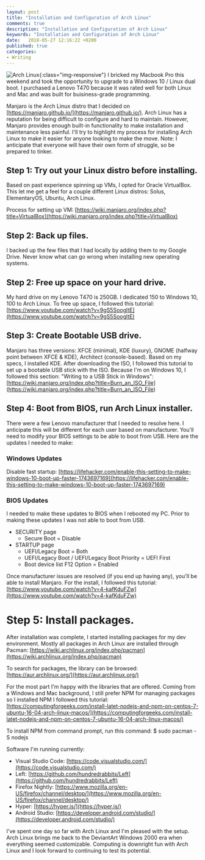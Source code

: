 ```yaml
---
layout: post
title: "Installation and Configuration of Arch Linux"
comments: true
description: "Installation and Configuration of Arch Linux"
keywords: "Installation and Configuration of Arch Linux"
date:   2018-05-27 12:16:22 +0200
published: true
categories:
- Writing
---
```

![Arch Linux](https://uonai.space/images/arch-linux.jpg){:class="img-responsive"}
I bricked my Macbook Pro this weekend and took the opportunity to upgrade to a Windows 10 / Linux dual boot. I purchased a Lenovo T470 because it was rated well for both Linux and Mac and was built for buisiness-grade programming. 

Manjaro is the Arch Linux distro that I decided on [https://manjaro.github.io/](https://manjaro.github.io/). Arch Linux has a reputation for being difficult to configure and hard to maintain. However, Manjaro provides enough built-in functionality to make installation and maintenance less painful. I'll try to highlight my process for installing Arch Linux to make it easier for anyone looking to make the move. Note: I anticipate that everyone will have their own form of struggle, so be prepared to tinker.
 
## Step 1: Try out your Linux distro before installing.
Based on past experience spinning up VMs, I opted for Oracle VirtualBox. This let me get a feel for a couple different Linux distros: Solus, ElementaryOS, Ubuntu, Arch Linux. 

Process for setting up VM: [https://wiki.manjaro.org/index.php?title=VirtualBox](https://wiki.manjaro.org/index.php?title=VirtualBox)

## Step 2: Back up files.
I backed up the few files that I had locally by adding them to my Google Drive. Never know what can go wrong when installing new operating systems.

## Step 2: Free up space on your hard drive.
My hard drive on my Lenovo T470 is 250GB. I dedicated 150 to Windows 10, 100 to Arch Linux. To free up space, I followed this tutorial: [https://www.youtube.com/watch?v=9gS5SoogltE](https://www.youtube.com/watch?v=9gS5SoogltE)

## Step 3: Create Bootable USB drive.
Manjaro has three versions: XFCE (minimal), KDE (luxury), GNOME (halfway point between XFCE & KDE), Architect (console-based). Based on my specs, I installed KDE. After downloading the ISO, I followed this tutorial to set up a bootable USB stick with the ISO. Because I'm on Windows 10, I followed this section: "Writing to a USB Stick in Windows": [https://wiki.manjaro.org/index.php?title=Burn_an_ISO_File] (https://wiki.manjaro.org/index.php?title=Burn_an_ISO_File) 

## Step 4: Boot from BIOS, run Arch Linux installer.
There were a few Lenovo manufacturer that I needed to resolve here. I anticipate this will be different for each user based on manufacturer. You'll need to modify your BIOS settings to be able to boot from USB. Here are the updates I needed to make:

### Windows Updates
Disable fast startup: [https://lifehacker.com/enable-this-setting-to-make-windows-10-boot-up-faster-1743697169](https://lifehacker.com/enable-this-setting-to-make-windows-10-boot-up-faster-1743697169)

### BIOS Updates
I needed to make these updates to BIOS when I rebooted my PC. Prior to making these updates I was not able to boot from USB.
* SECURITY page
    * Secure Boot = Disable
* STARTUP page
    * UEFI/Legacy Boot = Both
    * UEFI/Legacy Boot / UEFI/Legacy Boot Priority = UEFI First
    * Boot device list F12 Option = Enabled

Once manufacturer issues are resolved (if you end up having any), you'll be able to install Manjaro. For the install, I followed this tutorial: [https://www.youtube.com/watch?v=4-kafKduFZw](https://www.youtube.com/watch?v=4-kafKduFZw)

# Step 5: Install packages. 

After installation was complete, I started installing packages for my dev environment. Mostly all packages in Arch Linux are installed through Pacman: [https://wiki.archlinux.org/index.php/pacman](https://wiki.archlinux.org/index.php/pacman)

To search for packages, the library can be browsed: [https://aur.archlinux.org/](https://aur.archlinux.org/)

For the most part I'm happy with the libraries that are offered. Coming from a Windows and Mac background, I still prefer NPM for managing packages so I installed NPM I followed this tutorial: [https://computingforgeeks.com/install-latet-nodejs-and-npm-on-centos-7-ubuntu-16-04-arch-linux-macos/](https://computingforgeeks.com/install-latet-nodejs-and-npm-on-centos-7-ubuntu-16-04-arch-linux-macos/)

To install NPM from command prompt, run this command: $ sudo pacman -S nodejs

Software I'm running currently:
* Visual Studio Code: [https://code.visualstudio.com/](https://code.visualstudio.com/)
* Left: [https://github.com/hundredrabbits/Left](https://github.com/hundredrabbits/Left)
* Firefox Nightly: [https://www.mozilla.org/en-US/firefox/channel/desktop/](https://www.mozilla.org/en-US/firefox/channel/desktop/)
* Hyper: [https://hyper.is/](https://hyper.is/)
* Android Studio: [https://developer.android.com/studio/](https://developer.android.com/studio/)


I've spent one day so far with Arch Linux and I'm pleased with the setup. Arch Linux brings me back to the DeviantArt Windows 2000 era when everything seemed customizable. Computing is downright fun with Arch Linux and I look forward to continuing to test its potential. 

